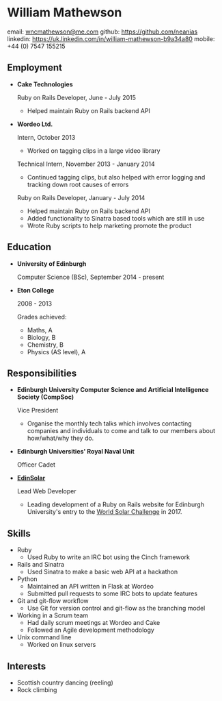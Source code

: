 William Mathewson
=================

email:  wncmathewson@me.com
github: https://github.com/neanias
linkedin: https://uk.linkedin.com/in/william-mathewson-b9a34a80
mobile: +44 (0) 7547 155215

Employment
----------

* **Cake Technologies**

    Ruby on Rails Developer, June - July 2015

    - Helped maintain Ruby on Rails backend API

* **Wordeo Ltd.**

    Intern, October 2013

    - Worked on tagging clips in a large video library

    Technical Intern, November 2013 - January 2014

    - Continued tagging clips, but also helped with error logging and tracking down root causes of errors

    Ruby on Rails Developer, January - July 2014

    - Helped maintain Ruby on Rails backend API
    - Added functionality to Sinatra based tools which are still in use
    - Wrote Ruby scripts to help marketing promote the product

Education
---------

* **University of Edinburgh**

    Computer Science (BSc), September 2014 - present

* **Eton College**

    2008 - 2013

    Grades achieved:

    - Maths, A
    - Biology, B
    - Chemistry, B
    - Physics (AS level), A

Responsibilities
----------------

* **Edinburgh University Computer Science and Artificial Intelligence Society (CompSoc)**

    Vice President

    - Organise the monthly tech talks which involves contacting companies and individuals
      to come and talk to our members about how/what/why they do.

* **Edinburgh Universities' Royal Naval Unit**

    Officer Cadet

* **[EdinSolar](http://edinsolar.org)**

    Lead Web Developer

    - Leading development of a Ruby on Rails website for Edinburgh University's entry to the
      [World Solar Challenge](http://www.worldsolarchallenge.org/) in 2017.

Skills
------

* Ruby
    - Used Ruby to write an IRC bot using the Cinch framework
* Rails and Sinatra
    - Used Sinatra to make a basic web API at a hackathon
* Python
    - Maintained an API written in Flask at Wordeo
    - Submitted pull requests to some IRC bots to update features
* Git and git-flow workflow
    - Use Git for version control and git-flow as the branching model
* Working in a Scrum team
    - Had daily scrum meetings at Wordeo and Cake
    - Followed an Agile development methodology
* Unix command line
    - Worked on linux servers

Interests
---------

- Scottish country dancing (reeling)
- Rock climbing

